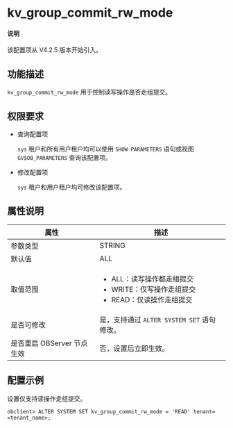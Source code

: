 # kv_group_commit_rw_mode

<main id="notice" type='explain'>
  <h4>说明</h4>
  <p>该配置项从 V4.2.5 版本开始引入。</p>
</main>

## 功能描述

`kv_group_commit_rw_mode` 用于控制读写操作是否走组提交。

## 权限要求

* 查询配置项

  `sys` 租户和所有用户租户均可以使用 `SHOW PARAMETERS` 语句或视图 `GV$OB_PARAMETERS` 查询该配置项。

* 修改配置项

  `sys` 租户和用户租户均可修改该配置项。

## 属性说明

|      **属性**    |   **描述**   |
|------------------|--------------|
| 参数类型             | STRING      |
| 默认值               | ALL       |
| 取值范围             | <ul><li>ALL：读写操作都走组提交 </li><li>WRITE：仅写操作走组提交 </li><li>READ：仅读操作走组提交 </li></ul>|
| 是否可修改           | 是，支持通过 `ALTER SYSTEM SET` 语句修改。|
| 是否重启 OBServer 节点生效 | 否，设置后立即生效。  |

## 配置示例

设置仅支持读操作走组提交。

```shell
obclient> ALTER SYSTEM SET kv_group_commit_rw_mode = 'READ' tenant=<tenant_name>;
```
